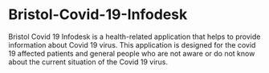 # Bristol-Covid-19-Infodesk
Bristol Covid 19 Infodesk is a health-related application that helps to provide information about Covid 19 virus. This application is designed for the covid 19 affected patients and general people who are not aware or do not know about the current situation of the Covid 19 virus.
